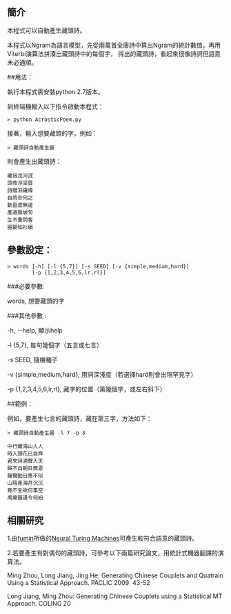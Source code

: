 ## 簡介

本程式可以自動產生藏頭詩。

本程式以Ngram為語言模型，先從兩萬首全唐詩中算出Ngram的統計數值，再用Viterbi演算法拼湊出藏頭詩中的每個字，
得出的藏頭詩，看起來很像詩詞但語意未必通順。

##用法：

執行本程式需安裝python 2.7版本。

到終端機輸入以下指令啟動本程式：

```
> python AcrosticPoem.py
```

接著，輸入想要藏頭的字，例如：

```
> 藏頭詩自動產生器
```

則會產生出藏頭詩：

```
藏衱戎河泯 
頭夜浮梁買 
詩贈汨羅幃 
自將奈何之
動盈虛無邊
產遺鴛坡訇
生不重問客
器動如衫絹
```

## 參數設定：

```
> words [-h] [-l {5,7}] [-s SEED] [-v {simple,medium,hard}]
        [-p {1,2,3,4,5,6,lr,rl}]
```

###必要參數:
    
  words,                 想要藏頭的字  

###其他參數 :

  -h, --help,               顯示help 

  -l {5,7},                每句幾個字（五言或七言）  

  -s SEED,                 隨機種子

  -v {simple,medium,hard}, 用詞深淺度（若選擇hard則會出現罕見字）

  -p {1,2,3,4,5,6,lr,rl},  藏字的位置（第幾個字，或左右斜下）  


##範例：

例如，要產生七言的藏頭詩，藏在第三字，方法如下：

```
> 藏頭詩自動產生器 -l 7 -p 3

中行藏海山人人
時人頭花已自奔
君來詩酒聲入天
歸不自朝日無恩
鐘聲動日應不似
山陰產海月沉沉
竟不生欲何事空
禹廟器道今何紛
```

## 相關研究

1.由[fumin](https://github.com/fumin/)所做的[Neural Turing Machines](https://github.com/fumin/ntm)可產生較符合語意的藏頭詩。

2.若要產生有對偶句的藏頭詩，可參考以下兩篇研究論文，用統計式機器翻譯的演算法。

Ming Zhou, Long Jiang, Jing He: Generating Chinese Couplets and Quatrain Using a Statistical Approach. PACLIC 2009: 43-52

Long Jiang, Ming Zhou: Generating Chinese Couplets using a Statistical MT Approach. COLING 20

